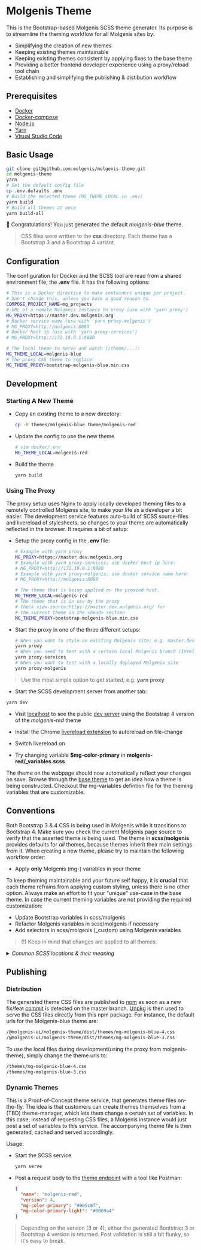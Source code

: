 # Molgenis Theme

This is the Bootstrap-based Molgenis SCSS theme generator. Its purpose is to
streamline the theming workflow for all Molgenis sites by:

* Simplifying the creation of new themes
* Keeping existing themes maintainable
* Keeping existing themes consistent by applying fixes to the base theme
* Providing a better frontend developer experience using a proxy/reload tool chain
* Establishing and simplifying the publishing & distibution workflow

## Prerequisites

* [Docker](https://docs.docker.com/docker-for-mac/install/)
* [Docker-compose](https://docs.docker.com/compose/install/)
* [Node.js](https://nodejs.org/dist/v14.9.0/node-v14.9.0.pkg)
* [Yarn](https://classic.yarnpkg.com/en/docs/install/#mac-stable)
* [Visual Studio Code](https://code.visualstudio.com/docs/setup/mac)

## Basic Usage

```bash
git clone git@github.com:molgenis/molgenis-theme.git
cd molgenis-theme
yarn
# Set the default config file
cp .env.defaults .env
# Build the selected theme (MG_THEME_LOCAL in .env)
yarn build
# Build all themes at once
yarn build-all
```

:tada: Congratulations! You just generated the default *molgenis-blue* theme.

> CSS files were written to the **css** directory. Each theme has a Bootstrap 3
  and a Bootstrap 4 variant.

## Configuration

The configuration for Docker and the SCSS tool are read from a shared environment
file; the **.env** file. It has the following options:

```bash
# This is a Docker directive to make containers unique per project.
# Don't change this, unless you have a good reason to.
COMPOSE_PROJECT_NAME=mg_projects
# URL of a remote Molgenis instance to proxy (use with 'yarn proxy')
MG_PROXY=https://master.dev.molgenis.org
# Docker service name (use with 'yarn proxy-molgenis')
# MG_PROXY=http://molgenis:8080
# Docker host ip (use with 'yarn proxy-services')
# MG_PROXY=http://172.19.0.1:8080

# The local theme to serve and watch (/theme/...):
MG_THEME_LOCAL=molgenis-blue
# The proxy CSS theme to replace:
MG_THEME_PROXY=bootstrap-molgenis-blue.min.css
```

## Development

### Starting A New Theme

* Copy an existing theme to a new directory:

  ```bash
  cp -R themes/molgenis-blue theme/molgenis-red
  ```

* Update the config to use the new theme

  ```bash
  # vim docker/.env
  MG_THEME_LOCAL=molgenis-red
  ```

* Build the theme

  ```bash
  yarn build
  ```

### Using The Proxy

The proxy setup uses Nginx to apply locally developed theming files to a remotely
controlled Molgenis site, to make your life as a developer a bit easier. The
development service features auto-build of SCSS source-files and livereload of
stylesheets, so changes to your theme are automatically reflected in the browser.
It requires a bit of setup:

* Setup the proxy config in the **.env** file:

  ```bash
  # Example with yarn proxy
  MG_PROXY=https://master.dev.molgenis.org
  # Example with yarn proxy-services; use docker host ip here:
  # MG_PROXY=http://172.19.0.1:8080
  # Example with yarn proxy-molgenis; use docker service name here:
  # MG_PROXY=http://molgenis:8080

  # The theme that is being applied on the proxied host.
  MG_THEME_LOCAL=molgenis-red
  # The theme that is in use by the proxy
  # Check view-source:https://master.dev.molgenis.org/ for
  # the current theme in the <head> section
  MG_THEME_PROXY=bootstrap-molgenis-blue.min.css
  ```

* Start the proxy in one of the three different setups:

  ```bash
  # When you want to style an existing Molgenis site; e.g. master.dev.molgenis.org
  yarn proxy
  # When you need to test with a certain local Molgenis branch (IntelliJ)
  yarn proxy-services
  # When you want to test with a locally deployed Molgenis site
  yarn proxy-molgenis
  ```

> Use the most simple option to get started; e.g. **yarn proxy**

* Start the SCSS development server from another tab:

```bash
yarn dev
```

* Visit [localhost](http://localhost) to see the public [dev server](https://master.molgenis.org)
  using the Bootstrap 4 version of the *molgenis-red* theme

* Install the Chrome [livereload extension](https://chrome.google.com/webstore/detail/livereload/jnihajbhpnppcggbcgedagnkighmdlei)
  to autoreload on file-change
* Switch livereload on
* Try changing variable **$mg-color-primary** in **molgenis-red/_variables.scss**

The theme on the webpage should now automatically reflect your changes on save.
Browse through the [base theme](/scss/molgenis) to get an idea how a theme
is being constructed. Checkout the mg-variables defintion file for the theming
variables that are customizable.

## Conventions

Both Bootstrap 3 & 4 CSS is being used in Molgenis while it transitions to Bootstrap 4.
Make sure you check the current Molgenis page source to verify that the asserted theme
is being used. The theme in **scss/molgenis** provides defaults for *all* themes, because
themes inherit their main settings from it. When creating a new theme, please try to
maintain the following workflow order:

* Apply **only** Molgenis (mg-) variables in your theme

To keep theming maintainable and your future self happy, it is **crucial**
that each theme refrains from applying custom styling, unless there is no
other option. Always make an effort to fit your "unique" use-case in the
base theme. In case the current theming variables are not providing
the required customization:

* Update Bootstrap variables in scss/molgenis
* Refactor Molgenis variables in scss/molgenis if necessary
* Add selectors in scss/molgenis (_custom) using Molgenis variables

> (!) Keep in mind that changes are applied to all themes.

<details>
<summary><em>Common SCSS locations & their meaning</em></summary>

```markdown
* **theme-3.scss** is the root source-file for the generated Molgenis Bootstrap 3 theme
* **theme-4.scss** is the root source-file for the generated Molgenis Bootstrap 4 theme
* Theme variables go in **./theme/myproject/_variables.scss**
* Theme-agnostic fixes should be made in the main theme at **./scss/molgenis**
* Molgenis theme variables start with the **mg-** prefix
* Molgenis theme variables are in **./scss/molgenis/_variables.scss**
* Do not use Bootstrap variables in themes directly if you don't need to;
* use the **mg-** prefixed Molgenis theme variables instead
* Bootstrap-3 variables are in **./node_modules/bootstrap-sass/assets/stylesheets/bootstrap/_variables.scss**
* Bootstrap-4 variables are in **./node_modules/bootstrap-scss/_variables.scss**
* Bootstrap-3 variables are customized in **./scss/molgenis/theme-3/_variables.scss**
* Bootstrap-4 variables are customized in **./scss/molgenis/theme-4/_variables.scss**
* Small theme-agnostic Bootstrap-agnostic selectors are in **scss/molgenis/_custom.scss**
* Extensive theme-agnostic Bootstrap-agnostic selectors are in **scss/molgenis/elements/_some-page-element.scss**
* Small theme-agnostic Bootstrap-3 specific selectors are in **scss/molgenis/theme-3/_custom.scss**
* Extensive theme-agnostic Bootstrap-3 specific selectors are in **scss/molgenis/theme-3/elements/_some-page-element.scss**
* Theme-agnostic Bootstrap-4 specific selectors are in **scss/molgenis/theme-4/_custom.scss**
* Extensive theme-agnostic Bootstrap-4 specific selectors are in **scss/molgenis/theme-4/elements/_some-page-element.scss**
```

</details>

## Publishing

### Distribution

The generated theme CSS files are published to [npm](http://npmjs.com/@molgenis-ui/molgenis-theme)
as soon as a new fix/feat [commit](https://github.com/molgenis/molgenis-theme/actions?query=workflow%3ACI)
is detected on the master branch. [Unpkg](https://unpkg.com/browse/@molgenis-ui/molgenis-theme@latest/)
is then used to serve the CSS files directly from this npm package. For instance, the default
urls for the Molgenis-blue theme are:

```bash
/@molgenis-ui/molgenis-theme/dist/themes/mg-molgenis-blue-4.css
/@molgenis-ui/molgenis-theme/dist/themes/mg-molgenis-blue-3.css
```

To use the local files during development(using the proxy from molgenis-theme),
simply change the theme urls to:

```bash
/themes/mg-molgenis-blue-4.css
/themes/mg-molgenis-blue-3.css
```

### Dynamic Themes

This is a Proof-of-Concept theme service, that generates theme files on-the-fly.
The idea is that customers can create themes themselves from a (TBD) theme-manager,
which lets them change a certain set of variables. In this case; instead of requesting CSS files,
a Molgenis instance would just post a set of variables to this service. The accompanying
theme file is then generated, cached and served accordingly.

Usage:

* Start the SCSS service

  ```bash
  yarn serve
  ```

* Post a request body to the [theme endpoint](http://localhost:8080/theme) with a tool like Postman:

  ```json
  {
    "name": "molgenis-red",
    "version": 4,
    "mg-color-primary": "#005c8f",
    "mg-color-primary-light": "#0069a4"
  }
  ```

> Depending on the version (3 or 4), either the generated Bootstrap 3 or Bootstrap 4
  version is returned. Post validation is still a bit flunky, so it's easy to break.
